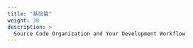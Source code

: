 ```yaml
---
title: "基础篇"
weight: 30
description: >
  Source Code Organization and Your Development Workflow
---
```



